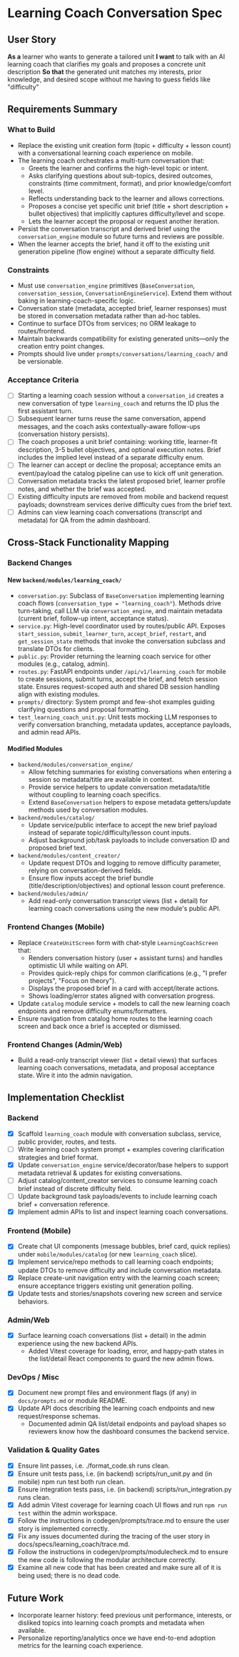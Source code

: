# Learning Coach Conversation Spec

## User Story

**As a** learner who wants to generate a tailored unit
**I want** to talk with an AI learning coach that clarifies my goals and proposes a concrete unit description
**So that** the generated unit matches my interests, prior knowledge, and desired scope without me having to guess fields like "difficulty"

## Requirements Summary

### What to Build
- Replace the existing unit creation form (topic + difficulty + lesson count) with a conversational learning coach experience on mobile.
- The learning coach orchestrates a multi-turn conversation that:
  - Greets the learner and confirms the high-level topic or intent.
  - Asks clarifying questions about sub-topics, desired outcomes, constraints (time commitment, format), and prior knowledge/comfort level.
  - Reflects understanding back to the learner and allows corrections.
  - Proposes a concise yet specific unit brief (title + short description + bullet objectives) that implicitly captures difficulty/level and scope.
  - Lets the learner accept the proposal or request another iteration.
- Persist the conversation transcript and derived brief using the `conversation_engine` module so future turns and reviews are possible.
- When the learner accepts the brief, hand it off to the existing unit generation pipeline (flow engine) without a separate difficulty field.

### Constraints
- Must use `conversation_engine` primitives (`BaseConversation`, `conversation_session`, `ConversationEngineService`). Extend them without baking in learning-coach-specific logic.
- Conversation state (metadata, accepted brief, learner responses) must be stored in conversation metadata rather than ad-hoc tables.
- Continue to surface DTOs from services; no ORM leakage to routes/frontend.
- Maintain backwards compatibility for existing generated units—only the creation entry point changes.
- Prompts should live under `prompts/conversations/learning_coach/` and be versionable.

### Acceptance Criteria
- [ ] Starting a learning coach session without a `conversation_id` creates a new conversation of type `learning_coach` and returns the ID plus the first assistant turn.
- [ ] Subsequent learner turns reuse the same conversation, append messages, and the coach asks contextually-aware follow-ups (conversation history persists).
- [ ] The coach proposes a unit brief containing: working title, learner-fit description, 3-5 bullet objectives, and optional execution notes. Brief includes the implied level instead of a separate difficulty enum.
- [ ] The learner can accept or decline the proposal; acceptance emits an event/payload the catalog pipeline can use to kick off unit generation.
- [ ] Conversation metadata tracks the latest proposed brief, learner profile notes, and whether the brief was accepted.
- [ ] Existing difficulty inputs are removed from mobile and backend request payloads; downstream services derive difficulty cues from the brief text.
- [ ] Admins can view learning coach conversations (transcript and metadata) for QA from the admin dashboard.

## Cross-Stack Functionality Mapping

### Backend Changes

#### New `backend/modules/learning_coach/`
- `conversation.py`: Subclass of `BaseConversation` implementing learning coach flows (`conversation_type = "learning_coach"`). Methods drive turn-taking, call LLM via `conversation_engine`, and maintain metadata (current brief, follow-up intent, acceptance status).
- `service.py`: High-level coordinator used by routes/public API. Exposes `start_session`, `submit_learner_turn`, `accept_brief`, `restart`, and `get_session_state` methods that invoke the conversation subclass and translate DTOs for clients.
- `public.py`: Provider returning the learning coach service for other modules (e.g., catalog, admin).
- `routes.py`: FastAPI endpoints under `/api/v1/learning_coach` for mobile to create sessions, submit turns, accept the brief, and fetch session state. Ensures request-scoped auth and shared DB session handling align with existing modules.
- `prompts/` directory: System prompt and few-shot examples guiding clarifying questions and proposal formatting.
- `test_learning_coach_unit.py`: Unit tests mocking LLM responses to verify conversation branching, metadata updates, acceptance payloads, and admin read APIs.

#### Modified Modules
- `backend/modules/conversation_engine/`
  - Allow fetching summaries for existing conversations when entering a session so metadata/title are available in context.
  - Provide service helpers to update conversation metadata/title without coupling to learning coach specifics.
  - Extend `BaseConversation` helpers to expose metadata getters/update methods used by conversation modules.
- `backend/modules/catalog/`
  - Update service/public interface to accept the new brief payload instead of separate topic/difficulty/lesson count inputs.
  - Adjust background job/task payloads to include conversation ID and proposed brief text.
- `backend/modules/content_creator/`
  - Update request DTOs and logging to remove difficulty parameter, relying on conversation-derived fields.
  - Ensure flow inputs accept the brief bundle (title/description/objectives) and optional lesson count preference.
- `backend/modules/admin/`
  - Add read-only conversation transcript views (list + detail) for learning coach conversations using the new module's public API.

### Frontend Changes (Mobile)
- Replace `CreateUnitScreen` form with chat-style `LearningCoachScreen` that:
  - Renders conversation history (user + assistant turns) and handles optimistic UI while waiting on API.
  - Provides quick-reply chips for common clarifications (e.g., "I prefer projects", "Focus on theory").
  - Displays the proposed brief in a card with accept/iterate actions.
  - Shows loading/error states aligned with conversation progress.
- Update `catalog` module service + models to call the new learning coach endpoints and remove difficulty enums/formatters.
- Ensure navigation from catalog home routes to the learning coach screen and back once a brief is accepted or dismissed.

### Frontend Changes (Admin/Web)
- Build a read-only transcript viewer (list + detail views) that surfaces learning coach conversations, metadata, and proposal acceptance state. Wire it into the admin navigation.

## Implementation Checklist

### Backend
- [x] Scaffold `learning_coach` module with conversation subclass, service, public provider, routes, and tests.
- [ ] Write learning coach system prompt + examples covering clarification strategies and brief format.
- [x] Update `conversation_engine` service/decorator/base helpers to support metadata retrieval & updates for existing conversations.
- [ ] Adjust catalog/content_creator services to consume learning coach brief instead of discrete difficulty field.
- [ ] Update background task payloads/events to include learning coach brief + conversation reference.
- [x] Implement admin APIs to list and inspect learning coach conversations.

### Frontend (Mobile)
- [x] Create chat UI components (message bubbles, brief card, quick replies) under `mobile/modules/catalog` (or new `learning_coach` slice).
- [x] Implement service/repo methods to call learning coach endpoints; update DTOs to remove difficulty and include conversation metadata.
- [x] Replace create-unit navigation entry with the learning coach screen; ensure acceptance triggers existing unit generation polling.
- [x] Update tests and stories/snapshots covering new screen and service behaviors.

### Admin/Web
- [x] Surface learning coach conversations (list + detail) in the admin experience using the new backend APIs.
  - Added Vitest coverage for loading, error, and happy-path states in the list/detail React components to guard the new admin flows.

### DevOps / Misc
- [x] Document new prompt files and environment flags (if any) in `docs/prompts.md` or module README.
- [x] Update API docs describing the learning coach endpoints and new request/response schemas.
  - Documented admin QA list/detail endpoints and payload shapes so reviewers know how the dashboard consumes the backend service.

### Validation & Quality Gates
- [x] Ensure lint passes, i.e. ./format_code.sh runs clean.
- [x] Ensure unit tests pass, i.e. (in backend) scripts/run_unit.py and (in mobile) npm run test both run clean.
- [x] Ensure integration tests pass, i.e. (in backend) scripts/run_integration.py runs clean.
- [x] Add admin Vitest coverage for learning coach UI flows and run `npm run test` within the admin workspace.
- [x] Follow the instructions in codegen/prompts/trace.md to ensure the user story is implemented correctly.
- [x] Fix any issues documented during the tracing of the user story in docs/specs/learning_coach/trace.md.
- [x] Follow the instructions in codegen/prompts/modulecheck.md to ensure the new code is following the modular architecture correctly.
- [x] Examine all new code that has been created and make sure all of it is being used; there is no dead code.

## Future Work
- Incorporate learner history: feed previous unit performance, interests, or disliked topics into learning coach prompts and metadata when available.
- Personalize reporting/analytics once we have end-to-end adoption metrics for the learning coach experience.
